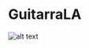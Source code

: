 # GuitarraLA
![alt text](https://github.com/MarcelaMs21/GuitarraLA/blob/master/GuitarLA.png?raw=true)
